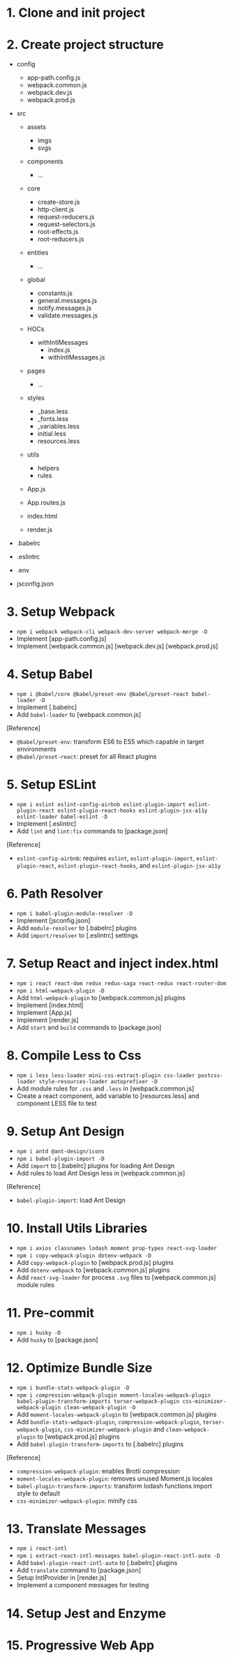 # 1. Clone and init project
# 2. Create project structure
  - config
    - app-path.config.js
    - webpack.common.js
    - webpack.dev.js
    - webpack.prod.js

  - src
    - assets
      - imgs
      - svgs

    - components
      - ...

    - core
      - create-store.js
      - http-client.js
      - request-reducers.js
      - request-selectors.js
      - root-effects.js
      - root-reducers.js

    - entities
      - ...

    - global
      - constants.js
      - general.messages.js
      - notify.messages.js
      - validate.messages.js

    - HOCs
      - withIntlMessages
        - index.js
        - withIntlMessages.js

    - pages
      - ...

    - styles
      - _base.less
      - _fonts.less
      - _variables.less
      - initial.less
      - resources.less

    - utils
      - helpers
      - rules

    - App.js
    - App.routes.js
    - index.html
    - render.js

  - .babelrc
  - .eslintrc
  - .env
  - jsconfig.json

# 3. Setup Webpack
  - `npm i webpack webpack-cli webpack-dev-server webpack-merge -D`
  - Implement [app-path.config.js]
  - Implement [webpack.common.js] [webpack.dev.js] [webpack.prod.js]

# 4. Setup Babel
  - `npm i @babel/core @babel/preset-env @babel/preset-react babel-loader -D`
  - Implement [.babelrc]
  - Add `babel-loader` to [webpack.common.js]

  [Reference]
  - `@babel/preset-env`: transform ES6 to ES5 which capable in target environments
  - `@babel/preset-react`: preset for all React plugins

# 5. Setup ESLint
  - `npm i eslint eslint-config-airbnb eslint-plugin-import eslint-plugin-react eslint-plugin-react-hooks eslint-plugin-jsx-a11y eslint-loader babel-eslint -D`
  - Implement [.eslintrc]
  - Add `lint` and `lint:fix` commands to [package.json]

  [Reference]
  - `eslint-config-airbnb`: requires `eslint`, `eslint-plugin-import`, `eslint-plugin-react`, `eslint-plugin-react-hooks`, and `eslint-plugin-jsx-a11y`

# 6. Path Resolver
  - `npm i babel-plugin-module-resolver -D`
  - Implement [jsconfig.json]
  - Add `module-resolver` to [.babelrc] plugins
  - Add `import/resolver` to [.eslintrc] settings

# 7. Setup React and inject index.html
  - `npm i react react-dom redux redux-saga react-redux react-router-dom`
  - `npm i html-webpack-plugin -D`
  - Add `html-webpack-plugin` to [webpack.common.js] plugins
  - Implement [index.html]
  - Implement [App.js]
  - Implement [render.js]
  - Add `start` and `build` commands to [package.json]

# 8. Compile Less to Css
  - `npm i less less-loader mini-css-extract-plugin css-loader postcss-loader style-resources-loader autoprefixer -D`
  - Add module rules for `.css` and `.less` in [webpack.common.js]
  - Create a react component, add variable to [resources.less] and component LESS file to test

# 9. Setup Ant Design
  - `npm i antd @ant-design/icons`
  - `npm i babel-plugin-import -D`
  - Add `import` to [.babelrc] plugins for loading Ant Design
  - Add rules to load Ant Design less in [webpack.common.js]

  [Reference]
  - `babel-plugin-import`: load Ant Design

# 10. Install Utils Libraries
  - `npm i axios classnames lodash moment prop-types react-svg-loader`
  - `npm i copy-webpack-plugin dotenv-webpack -D`
  - Add `copy-webpack-plugin` to [webpack.prod.js] plugins
  - Add `dotenv-webpack` to [webpack.common.js] plugins
  - Add `react-svg-loader` for process `.svg` files to [webpack.common.js] module rules

# 11. Pre-commit
  - `npm i husky -D`
  - Add `husky` to [package.json]

# 12. Optimize Bundle Size
  - `npm i bundle-stats-webpack-plugin -D`
  - `npm i compression-webpack-plugin moment-locales-webpack-plugin babel-plugin-transform-imports terser-webpack-plugin css-minimizer-webpack-plugin clean-webpack-plugin -D`
  - Add `moment-locales-webpack-plugin` to [webpack.common.js] plugins
  - Add `bundle-stats-webpack-plugin`, `compression-webpack-plugin`, `terser-webpack-plugin`, `css-minimizer-webpack-plugin` and `clean-webpack-plugin` to [webpack.prod.js] plugins
  - Add `babel-plugin-transform-imports` to [.babelrc] plugins

  [Reference]
  - `compression-webpack-plugin`: enables Brotli compression
  - `moment-locales-webpack-plugin`: removes unused Moment.js locales
  - `babel-plugin-transform-imports`: transform lodash functions import style to default
  - `css-minimizer-webpack-plugin`: minify css 
  
# 13. Translate Messages
  - `npm i react-intl`
  - `npm i extract-react-intl-messages babel-plugin-react-intl-auto -D`
  - Add `babel-plugin-react-intl-auto` to [.babelrc] plugins
  - Add `translate` command to [package.json]
  - Setup IntlProvider in [render.js]
  - Implement a component messages for testing

# 14. Setup Jest and Enzyme

# 15. Progressive Web App
